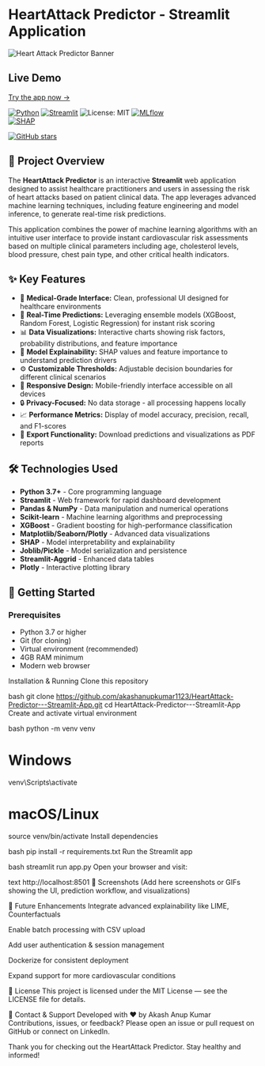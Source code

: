 
# HeartAttack Predictor - Streamlit Application

![Heart Attack Predictor Banner](https://user-gen-media-assets.s3.amazonaws.com/gpt4o_images/93fa7be2-550c-49c4-8e3c-c640aa8cba0e.png)
##  Live Demo
[Try the app now →](https://heartattack-predictor---app-app-1123.streamlit.app/)

[![Python](https://img.shields.io/badge/Python-3.7+-blue.svg)](https://www.python.org/downloads/)
[![Streamlit](https://img.shields.io/badge/Streamlit-1.0+-red.svg)](https://streamlit.io/)
![License: MIT](https://img.shields.io/badge/License-MIT-green)
[![MLflow](https://img.shields.io/badge/MLflow-1.25+-orange.svg)](https://mlflow.org/)  
[![SHAP](https://img.shields.io/badge/SHAP-0.41+-blue.svg)](https://github.com/slundberg/shap)


[![GitHub stars](https://img.shields.io/github/stars/akashanupkumar1123/HeartAttack-Predictor---Streamlit-App.svg)](https://github.com/akashanupkumar1123/HeartAttack-Predictor---Streamlit-App/stargazers)

## 🔬 Project Overview

The **HeartAttack Predictor** is an interactive **Streamlit** web application designed to assist healthcare practitioners and users in assessing the risk of heart attacks based on patient clinical data. The app leverages advanced machine learning techniques, including feature engineering and model inference, to generate real-time risk predictions.

This application combines the power of machine learning algorithms with an intuitive user interface to provide instant cardiovascular risk assessments based on multiple clinical parameters including age, cholesterol levels, blood pressure, chest pain type, and other critical health indicators.

## ✨ Key Features

- 🏥 **Medical-Grade Interface:** Clean, professional UI designed for healthcare environments
- 🤖 **Real-Time Predictions:** Leveraging ensemble models (XGBoost, Random Forest, Logistic Regression) for instant risk scoring
- 📊 **Data Visualizations:** Interactive charts showing risk factors, probability distributions, and feature importance
- 🧠 **Model Explainability:** SHAP values and feature importance to understand prediction drivers
- ⚙️ **Customizable Thresholds:** Adjustable decision boundaries for different clinical scenarios
- 📱 **Responsive Design:** Mobile-friendly interface accessible on all devices
- 🔒 **Privacy-Focused:** No data storage - all processing happens locally
- 📈 **Performance Metrics:** Display of model accuracy, precision, recall, and F1-scores
- 💾 **Export Functionality:** Download predictions and visualizations as PDF reports

## 🛠️ Technologies Used

- **Python 3.7+** - Core programming language
- **Streamlit** - Web framework for rapid dashboard development
- **Pandas & NumPy** - Data manipulation and numerical operations
- **Scikit-learn** - Machine learning algorithms and preprocessing
- **XGBoost** - Gradient boosting for high-performance classification
- **Matplotlib/Seaborn/Plotly** - Advanced data visualizations
- **SHAP** - Model interpretability and explainability
- **Joblib/Pickle** - Model serialization and persistence
- **Streamlit-Aggrid** - Enhanced data tables
- **Plotly** - Interactive plotting library

## 🚀 Getting Started

### Prerequisites

- Python 3.7 or higher
- Git (for cloning)
- Virtual environment (recommended)
- 4GB RAM minimum
- Modern web browser

Installation & Running
Clone this repository

bash
git clone https://github.com/akashanupkumar1123/HeartAttack-Predictor---Streamlit-App.git
cd HeartAttack-Predictor---Streamlit-App
Create and activate virtual environment

bash
python -m venv venv
# Windows
venv\Scripts\activate
# macOS/Linux
source venv/bin/activate
Install dependencies

bash
pip install -r requirements.txt
Run the Streamlit app

bash
streamlit run app.py
Open your browser and visit:

text
http://localhost:8501
📸 Screenshots
(Add here screenshots or GIFs showing the UI, prediction workflow, and visualizations)

🧩 Future Enhancements
Integrate advanced explainability like LIME, Counterfactuals

Enable batch processing with CSV upload

Add user authentication & session management

Dockerize for consistent deployment

Expand support for more cardiovascular conditions

📄 License
This project is licensed under the MIT License — see the LICENSE file for details.

🙌 Contact & Support
Developed with ❤️ by Akash Anup Kumar
Contributions, issues, or feedback? Please open an issue or pull request on GitHub or connect on LinkedIn.

Thank you for checking out the HeartAttack Predictor. Stay healthy and informed!



